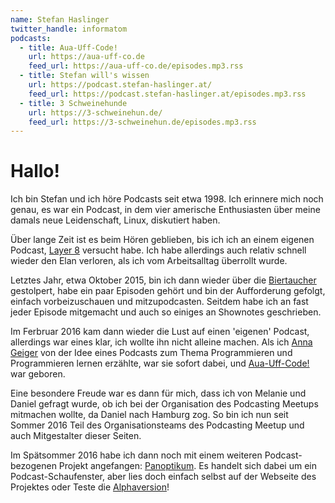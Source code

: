 ```yaml
---
name: Stefan Haslinger
twitter_handle: informatom
podcasts:
  - title: Aua-Uff-Code!
    url: https://aua-uff-co.de
    feed_url: https://aua-uff-co.de/episodes.mp3.rss
  - title: Stefan will's wissen
    url: https://podcast.stefan-haslinger.at/
    feed_url: https://podcast.stefan-haslinger.at/episodes.mp3.rss
  - title: 3 Schweinehunde
    url: https://3-schweinehun.de/
    feed_url: https://3-schweinehun.de/episodes.mp3.rss
---
```


# Hallo!

Ich bin Stefan und ich höre Podcasts seit etwa 1998. Ich erinnere mich noch genau, es war ein Podcast, in dem vier amerische Enthusiasten über meine damals neue Leidenschaft, Linux, diskutiert haben.

Über lange Zeit ist es beim Hören geblieben, bis ich ich an einem eigenen Podcast, [Layer 8](https://layer8.informatom.com) versucht habe. Ich habe allerdings auch relativ schnell wieder den Elan verloren, als ich vom Arbeitsalltag überrollt wurde.

Letztes Jahr, etwa Oktober 2015, bin ich dann wieder über die [Biertaucher](http://www.biertaucher.at) gestolpert, habe ein paar Episoden gehört und bin der Aufforderung gefolgt, einfach vorbeizuschauen und mitzupodcasten. Seitdem habe ich an fast jeder Episode mitgemacht und auch so einiges an Shownotes geschrieben.

Im Ferbruar 2016 kam dann wieder die Lust auf einen 'eigenen' Podcast, allerdings war eines klar, ich wollte ihn nicht alleine machen.
Als ich [Anna Geiger](http://namenlos.media) von der Idee eines Podcasts zum Thema Programmieren und Programmieren lernen erzählte, war sie sofort dabei, und [Aua-Uff-Code!](https://aua-uff-co.de) war geboren.

Eine besondere Freude war es dann für mich, dass ich von Melanie und Daniel gefragt wurde, ob ich bei der Organisation des Podcasting Meetups mitmachen wollte, da Daniel nach Hamburg zog. So bin ich nun seit Sommer 2016 Teil des Organisationsteams des Podcasting Meetup und auch Mitgestalter dieser Seiten.

Im Spätsommer 2016 habe ich dann noch mit einem weiteren Podcast-bezogenen Projekt angefangen: [Panoptikum](https://www.panoptikum.io). Es handelt sich dabei um ein Podcast-Schaufenster, aber lies doch einfach selbst auf der Webseite des Projektes oder Teste die [Alphaversion](https://alpha.panoptikum.io)!
